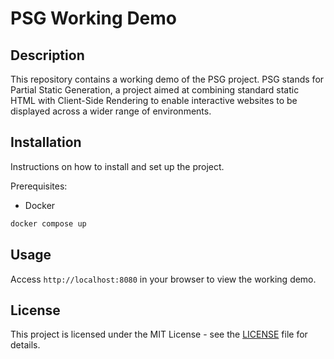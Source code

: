 # PSG Working Demo

## Description
This repository contains a working demo of the PSG project.
PSG stands for Partial Static Generation, a project aimed at combining standard static HTML with Client-Side Rendering to enable interactive websites to be displayed across a wider range of environments.

## Installation
Instructions on how to install and set up the project.

Prerequisites:
- Docker

```bash
docker compose up
```

## Usage
Access `http://localhost:8080` in your browser to view the working demo.

## License
This project is licensed under the MIT License - see the [LICENSE](LICENSE) file for details.